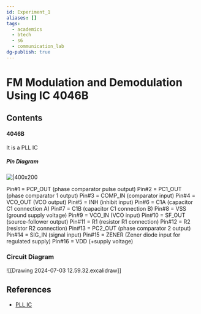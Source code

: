 ```yaml
---
id: Experiment_1
aliases: []
tags:
  - academics
  - btech
  - s6
  - communication_lab
dg-publish: true
---
```

# FM Modulation and Demodulation Using IC 4046B

## Contents

#### 4046B 
It is a PLL IC 
##### Pin Diagram
![|400x200](https://www.homemade-circuits.com/wp-content/uploads/2023/03/IC-4046-pinout-details.jpg)

Pin#1 = PCP_OUT (phase comparator pulse output)
Pin#2 = PC1_OUT (phase comparator 1 output)
Pin#3 = COMP_IN (comparator input)
Pin#4 = VCO_OUT (VCO output)
Pin#5 = INH (inhibit input)
Pin#6 = C1A (capacitor C1 connection A)
Pin#7 = C1B (capacitor C1 connection B)
Pin#8 = VSS (ground supply voltage)
Pin#9 = VCO_IN (VCO input)
Pin#10 = SF_OUT (source-follower output)
Pin#11 = R1 (resistor R1 connection)
Pin#12 = R2 (resistor R2 connection)
Pin#13 = PC2_OUT (phase comparator 2 output)
Pin#14 = SIG_IN (signal input)
Pin#15 = ZENER (Zener diode input for regulated supply)
Pin#16 = VDD (+supply voltage)

### Circuit Diagram
![[Drawing 2024-07-03 12.59.32.excalidraw]]

## References 
- [PLL IC](https://www.homemade-circuits.com/ic-4046-datasheet-pinout-working-application-circuit/)

